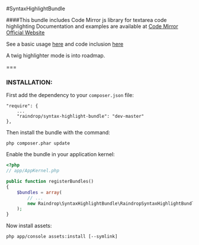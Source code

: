 #SyntaxHighlightBundle

####This bundle includes Code Mirror js library for textarea code highlighting
Documentation and examples are available at [Code Mirror Official  Website](http://codemirror.net/)


See a basic usage [here](https://github.com/raindropdevs/RaindropTwigLoaderBundle/blob/master/Resources/public/js/templateAdmin.js) and code inclusion [here](https://github.com/raindropdevs/RaindropTwigLoaderBundle/blob/master/Resources/views/templateCRUD.html.twig)

A twig highlighter mode is into roadmap.

===

### **INSTALLATION**:

First add the dependency to your `composer.json` file:

    "require": {
        ...
        "raindrop/syntax-highlight-bundle": "dev-master"
    },

Then install the bundle with the command:

    php composer.phar update

Enable the bundle in your application kernel:

``` php
<?php
// app/AppKernel.php

public function registerBundles()
{
    $bundles = array(
        // ...
        new Raindrop\SyntaxHighlightBundle\RaindropSyntaxHighlightBundle(),
    );
}
```

Now install assets:

    php app/console assets:install [--symlink]
